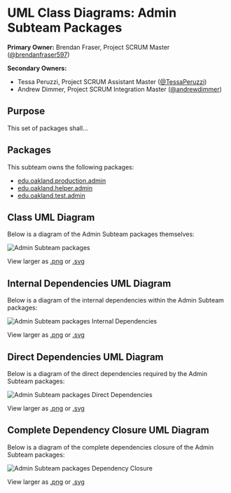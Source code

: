 # UML Class Diagrams: Admin Subteam Packages

**Primary Owner:** Brendan Fraser, Project SCRUM Master ([@brendanfraser597](https://github.com/brendanfraser597/))

**Secondary Owners:**

- Tessa Peruzzi, Project SCRUM Assistant Master ([@TessaPeruzzi](https://github.com/TessaPeruzzi/))
- Andrew Dimmer, Project SCRUM Integration Master ([@andrewdimmer](https://github.com/andrewdimmer/))

## Purpose

This set of packages shall...

## Packages

This subteam owns the following packages:

- [edu.oakland.production.admin](production)
- [edu.oakland.helper.admin](helper)
- [edu.oakland.test.admin](test)

## Class UML Diagram

Below is a diagram of the Admin Subteam packages themselves:

![Admin Subteam packages](./AdminTestPackage.svg)

View larger as [.png](./AdminTestPackage.png) or [.svg](./AdminTestPackage.svg)

## Internal Dependencies UML Diagram

Below is a diagram of the internal dependencies within the Admin Subteam packages:

![Admin Subteam packages Internal Dependencies](./AdminTestPackage_InternalDependencies.svg)

View larger as [.png](./AdminTestPackage_InternalDependencies.png) or [.svg](./AdminTestPackage_InternalDependencies.svg)

## Direct Dependencies UML Diagram

Below is a diagram of the direct dependencies required by the Admin Subteam packages:

![Admin Subteam packages Direct Dependencies](./AdminTestPackage_DirectDependencies.svg)

View larger as [.png](./AdminTestPackage_DirectDependencies.png) or [.svg](./AdminTestPackage_DirectDependencies.svg)

## Complete Dependency Closure UML Diagram

Below is a diagram of the complete dependencies closure of the Admin Subteam packages:

![Admin Subteam packages Dependency Closure](./AdminTestPackage_Closure.svg)

View larger as [.png](./AdminTestPackage_Closure.png) or [.svg](./AdminTestPackage_Closure.svg)
